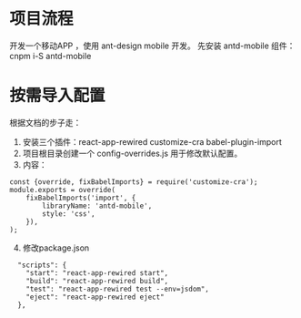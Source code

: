 # 项目流程
开发一个移动APP ，使用 ant-design mobile 开发。
先安装 antd-mobile 组件：cnpm i-S antd-mobile


# 按需导入配置
根据文档的步子走：
1. 安装三个插件：react-app-rewired customize-cra babel-plugin-import
2. 项目根目录创建一个 config-overrides.js 用于修改默认配置。
3. 内容：
```
const {override, fixBabelImports} = require('customize-cra');
module.exports = override(
    fixBabelImports('import', {
        libraryName: 'antd-mobile',
        style: 'css',
    }),
);
```
4. 修改package.json
```
  "scripts": {
    "start": "react-app-rewired start",
    "build": "react-app-rewired build",
    "test": "react-app-rewired test --env=jsdom",
    "eject": "react-app-rewired eject"
  },
```
